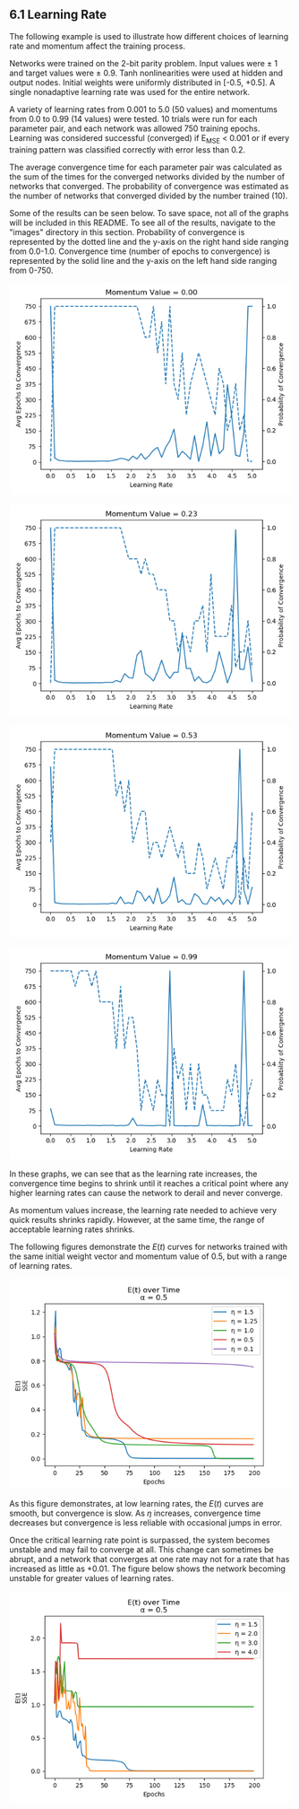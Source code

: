 ## 6.1 Learning Rate

The following example is used to illustrate how different choices of learning rate and momentum affect the training process.

Networks were trained on the 2-bit parity problem. Input values were ± 1 and target values were ± 0.9. Tanh nonlinearities
were used at hidden and output nodes. Initial weights were uniformly distributed in [-0.5, +0.5]. A single nonadaptive
learning rate was used for the entire network.

A variety of learning rates from 0.001 to 5.0 (50 values) and momentums from 0.0 to 0.99 (14 values) were tested. 10 trials
were run for each parameter pair, and each network was allowed 750 training epochs. Learning was considered successful
(converged) if E<sub>MSE</sub> < 0.001 or if every training pattern was classified correctly with error less than 0.2.

The average convergence time for each parameter pair was calculated as the sum of the times for the converged networks
divided by the number of networks that converged. The probability of convergence was estimated as the number of networks
that converged divided by the number trained (10).

Some of the results can be seen below. To save space, not all of the graphs will be included in this README. To see all of
the results, navigate to the "images" directory in this section. Probability of convergence is represented by the dotted line
and the y-axis on the right hand side ranging from 0.0-1.0. Convergence time (number of epochs to convergence) is represented
by the solid line and the y-axis on the left hand side ranging from 0-750.

![Graphs](https://github.com/jlehett/Neural-Smithing/blob/master/6.%20Learning%20Rate%20and%20Momentum/6.1%20Learning%20Rate/images/1.png)

![Graphs](https://github.com/jlehett/Neural-Smithing/blob/master/6.%20Learning%20Rate%20and%20Momentum/6.1%20Learning%20Rate/images/4.png)

![Graphs](https://github.com/jlehett/Neural-Smithing/blob/master/6.%20Learning%20Rate%20and%20Momentum/6.1%20Learning%20Rate/images/8.png)

![Graphs](https://github.com/jlehett/Neural-Smithing/blob/master/6.%20Learning%20Rate%20and%20Momentum/6.1%20Learning%20Rate/images/14.png)

In these graphs, we can see that as the learning rate increases, the convergence time begins to shrink until it reaches a 
critical point where any higher learning rates can cause the network to derail and never converge. 

As momentum values increase, the learning rate needed to achieve very quick results shrinks rapidly. However, at the same
time, the range of acceptable learning rates shrinks.

The following figures demonstrate the <i>E</i>(<i>t</i>) curves for networks trained with the same initial weight vector and momentum
value of 0.5, but with a range of learning rates. 

![Graphs](https://github.com/jlehett/Neural-Smithing/blob/master/6.%20Learning%20Rate%20and%20Momentum/6.1%20Learning%20Rate/images/15.png)

As this figure demonstrates, at low learning rates, the <i>E</i>(<i>t</i>) curves are smooth, but convergence is slow. As <i>η</i>
increases, convergence time decreases but convergence is less reliable with occasional jumps in error.

Once the critical learning rate point is surpassed, the system becomes unstable and may fail to converge at all. This change can 
sometimes be abrupt, and a network that converges at one rate may not for a rate that has increased as little as +0.01. The figure below shows the network becoming unstable for greater values of learning rates.

![Graphs](https://github.com/jlehett/Neural-Smithing/blob/master/6.%20Learning%20Rate%20and%20Momentum/6.1%20Learning%20Rate/images/16.png)
